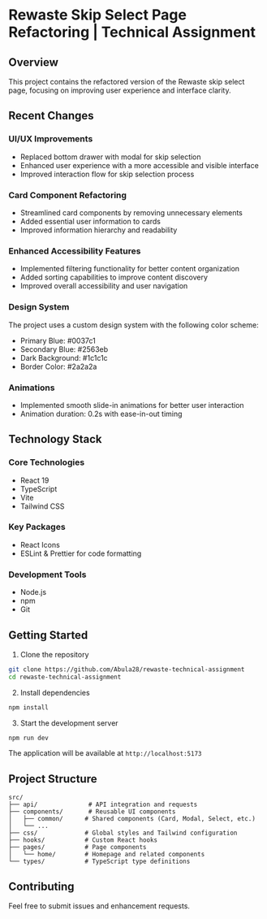 # Rewaste Skip Select Page Refactoring | Technical Assignment

## Overview

This project contains the refactored version of the Rewaste skip select page, focusing on improving user experience and interface clarity.

## Recent Changes

### UI/UX Improvements

- Replaced bottom drawer with modal for skip selection
- Enhanced user experience with a more accessible and visible interface
- Improved interaction flow for skip selection process

### Card Component Refactoring

- Streamlined card components by removing unnecessary elements
- Added essential user information to cards
- Improved information hierarchy and readability

### Enhanced Accessibility Features

- Implemented filtering functionality for better content organization
- Added sorting capabilities to improve content discovery
- Improved overall accessibility and user navigation

### Design System

The project uses a custom design system with the following color scheme:

- Primary Blue: #0037c1
- Secondary Blue: #2563eb
- Dark Background: #1c1c1c
- Border Color: #2a2a2a

### Animations

- Implemented smooth slide-in animations for better user interaction
- Animation duration: 0.2s with ease-in-out timing

## Technology Stack

### Core Technologies

- React 19
- TypeScript
- Vite
- Tailwind CSS

### Key Packages

- React Icons
- ESLint & Prettier for code formatting

### Development Tools

- Node.js
- npm
- Git

## Getting Started

1. Clone the repository

```bash
git clone https://github.com/Abula28/rewaste-technical-assignment
cd rewaste-technical-assignment
```

2. Install dependencies

```bash
npm install
```

3. Start the development server

```bash
npm run dev
```

The application will be available at `http://localhost:5173`

## Project Structure

```
src/
├── api/              # API integration and requests
├── components/       # Reusable UI components
│   ├── common/      # Shared components (Card, Modal, Select, etc.)
│   └── ...
├── css/             # Global styles and Tailwind configuration
├── hooks/           # Custom React hooks
├── pages/           # Page components
│   └── home/        # Homepage and related components
└── types/           # TypeScript type definitions
```

## Contributing

Feel free to submit issues and enhancement requests.
